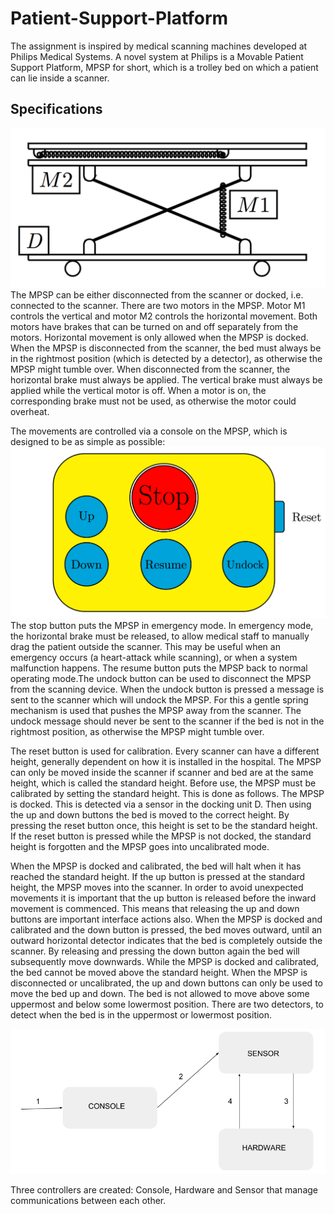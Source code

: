 # Patient-Support-Platform

The assignment is inspired by medical scanning machines developed at Philips Medical
Systems. A novel system at Philips is a Movable Patient Support Platform, MPSP for short,
which is a trolley bed on which a patient can lie inside a scanner.

## Specifications
![](https://github.com/shrutirao94/Patient-Support-Platform/blob/master/images/pss.png)
The MPSP can be either disconnected from the scanner or docked, i.e. connected to the
scanner. There are two motors in the MPSP. Motor M1 controls the vertical and motor M2
controls the horizontal movement. Both motors have brakes that can be turned on and off
separately from the motors. Horizontal movement is only allowed when
the MPSP is docked. When the MPSP is disconnected from the scanner, the bed must
always be in the rightmost position (which is detected by a detector), as otherwise the
MPSP might tumble over. When disconnected from the scanner, the horizontal brake must
always be applied. The vertical brake must always be applied while the vertical motor is
off. When a motor is on, the corresponding brake must not be used, as otherwise the motor
could overheat.


The movements are controlled via a console on the MPSP, which is designed to be as
simple as possible:
![](https://github.com/shrutirao94/Patient-Support-Platform/blob/master/images/console.png)
The stop button puts the MPSP in emergency mode. In emergency mode, the horizontal
brake must be released, to allow medical staff to manually drag the patient outside the
scanner. This may be useful when an emergency occurs (a heart-attack while scanning), or
when a system malfunction happens. The resume button puts the MPSP back to normal
operating mode.The undock button can be used to disconnect the MPSP from the scanning device. When
the undock button is pressed a message is sent to the scanner which will undock the MPSP.
For this a gentle spring mechanism is used that pushes the MPSP away from the scanner.
The undock message should never be sent to the scanner if the bed is not in the rightmost
position, as otherwise the MPSP might tumble over.

The reset button is used for calibration. Every scanner can have a different height,
generally dependent on how it is installed in the hospital. The MPSP can only be moved
inside the scanner if scanner and bed are at the same height, which is called the standard
height. Before use, the MPSP must be calibrated by setting the standard height. This is
done as follows. The MPSP is docked. This is detected via a sensor in the docking unit D.
Then using the up and down buttons the bed is moved to the correct height. By pressing
the reset button once, this height is set to be the standard height. If the reset button is
pressed while the MPSP is not docked, the standard height is forgotten and the MPSP goes
into uncalibrated mode.

When the MPSP is docked and calibrated, the bed will halt when it has reached the
standard height. If the up button is pressed at the standard height, the MPSP moves into
the scanner. In order to avoid unexpected movements it is important that the up button is
released before the inward movement is commenced. This means that releasing the up and
down buttons are important interface actions also.
When the MPSP is docked and calibrated and the down button is pressed, the bed moves
outward, until an outward horizontal detector indicates that the bed is completely outside
the scanner. By releasing and pressing the down button again the bed will subsequently
move downwards. While the MPSP is docked and calibrated, the bed cannot be moved
above the standard height. When the MPSP is disconnected or uncalibrated, the up and
down buttons can only be used to move the bed up and down. The bed is not allowed to
move above some uppermost and below some lowermost position. There are two detectors,
to detect when the bed is in the uppermost or lowermost position.

![](https://github.com/shrutirao94/Patient-Support-Platform/blob/master/images/system-architecture.png)

Three controllers are created: Console, Hardware and Sensor that manage communications between each other. 
